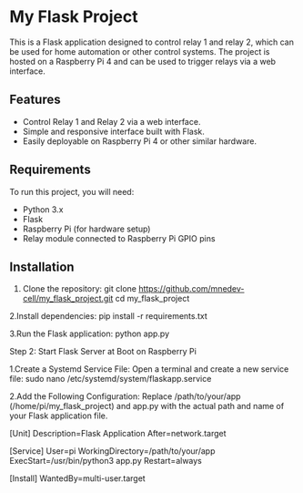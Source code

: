 # My Flask Project

This is a Flask application designed to control relay 1 and relay 2, which can be used for home automation or other control systems. The project is hosted on a Raspberry Pi 4 and can be used to trigger relays via a web interface.

## Features

- Control Relay 1 and Relay 2 via a web interface.
- Simple and responsive interface built with Flask.
- Easily deployable on Raspberry Pi 4 or other similar hardware.

## Requirements

To run this project, you will need:

- Python 3.x
- Flask
- Raspberry Pi (for hardware setup)
- Relay module connected to Raspberry Pi GPIO pins

## Installation

1. Clone the repository:
  git clone https://github.com/mnedev-cell/my_flask_project.git
  cd my_flask_project
   
2.Install dependencies:
  pip install -r requirements.txt
  
3.Run the Flask application:
  python app.py

Step 2: Start Flask Server at Boot on Raspberry Pi

1.Create a Systemd Service File: Open a terminal and create a new service file:
  sudo nano /etc/systemd/system/flaskapp.service

2.Add the Following Configuration: Replace /path/to/your/app (/home/pi/my_flask_project) and app.py with the actual path and name of your Flask application file.

  [Unit]
  Description=Flask Application
  After=network.target
  
  [Service]
  User=pi
  WorkingDirectory=/path/to/your/app
  ExecStart=/usr/bin/python3 app.py
  Restart=always
  
  [Install]
  WantedBy=multi-user.target
